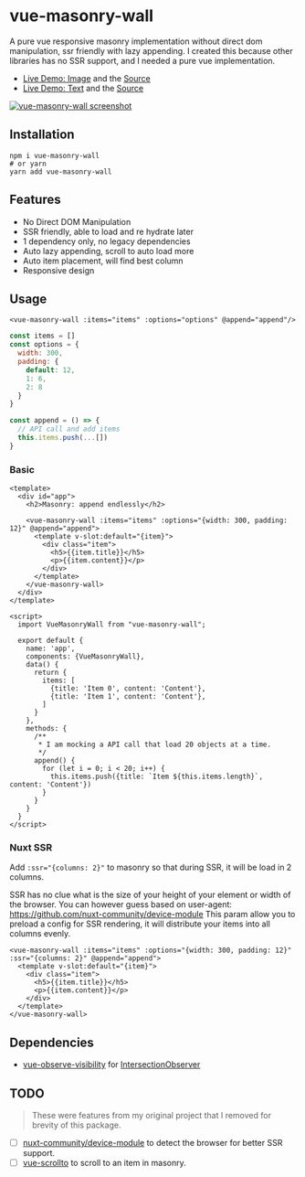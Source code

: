 # vue-masonry-wall
A pure vue responsive masonry implementation without direct dom manipulation, ssr friendly with lazy appending. 
I created this because other libraries has no SSR support, and I needed a pure vue implementation. 

* [Live Demo: Image](https://nuxt-app.now.sh/vue-masonry-wall-image) and the [Source](https://github.com/fuxingloh/nuxt-app/blob/0725466dcf2d3d5338573ca7612f38ecd8fa2fa0/components/examples/ExampleMasonryImage.vue)
* [Live Demo: Text](https://nuxt-app.now.sh/vue-masonry-wall) and the [Source](https://github.com/fuxingloh/nuxt-app/blob/0725466dcf2d3d5338573ca7612f38ecd8fa2fa0/components/examples/ExampleMasonry.vue)

[![vue-masonry-wall screenshot](example.png)](https://nuxt-app.now.sh/vue-masonry-wall-image)

## Installation
```shell script
npm i vue-masonry-wall
# or yarn
yarn add vue-masonry-wall
```

## Features 
* No Direct DOM Manipulation
* SSR friendly, able to load and re hydrate later
* 1 dependency only, no legacy dependencies
* Auto lazy appending, scroll to auto load more
* Auto item placement, will find best column 
* Responsive design

## Usage
```vue
<vue-masonry-wall :items="items" :options="options" @append="append"/>
```

```js
const items = []
const options = {
  width: 300,
  padding: {
    default: 12,
    1: 6,
    2: 8
  }
}

const append = () => {
  // API call and add items
  this.items.push(...[])
}
```

### Basic
```vue
<template>
  <div id="app">
    <h2>Masonry: append endlessly</h2>

    <vue-masonry-wall :items="items" :options="{width: 300, padding: 12}" @append="append">
      <template v-slot:default="{item}">
        <div class="item">
          <h5>{{item.title}}</h5>
          <p>{{item.content}}</p>
        </div>
      </template>
    </vue-masonry-wall>
  </div>
</template>

<script>
  import VueMasonryWall from "vue-masonry-wall";

  export default {
    name: 'app',
    components: {VueMasonryWall},
    data() {
      return {
        items: [
          {title: 'Item 0', content: 'Content'},
          {title: 'Item 1', content: 'Content'},
        ]
      }
    },
    methods: {
      /**
       * I am mocking a API call that load 20 objects at a time.
       */
      append() {
        for (let i = 0; i < 20; i++) {
          this.items.push({title: `Item ${this.items.length}`, content: 'Content'})
        }
      }
    }
  }
</script>
```
### Nuxt SSR
Add `:ssr="{columns: 2}"` to masonry so that during SSR, it will be load in 2 columns.

SSR has no clue what is the size of your height of your element or width of the browser.
You can however guess based on user-agent: https://github.com/nuxt-community/device-module
This param allow you to preload a config for SSR rendering, it will distribute your items into all columns evenly.

```vue
<vue-masonry-wall :items="items" :options="{width: 300, padding: 12}" :ssr="{columns: 2}" @append="append">
  <template v-slot:default="{item}">
    <div class="item">
      <h5>{{item.title}}</h5>
      <p>{{item.content}}</p>
    </div>
  </template>
</vue-masonry-wall>
```

## Dependencies
- [vue-observe-visibility](https://github.com/Akryum/vue-observe-visibility) for [IntersectionObserver](https://github.com/w3c/IntersectionObserver/tree/master/polyfill)

## TODO
> These were features from my original project that I removed for brevity of this package. 

* [ ] [nuxt-community/device-module](https://github.com/nuxt-community/device-module) to detect the browser for better SSR support.
* [ ] [vue-scrollto](https://www.npmjs.com/package/vue-scrollto) to scroll to an item in masonry.
